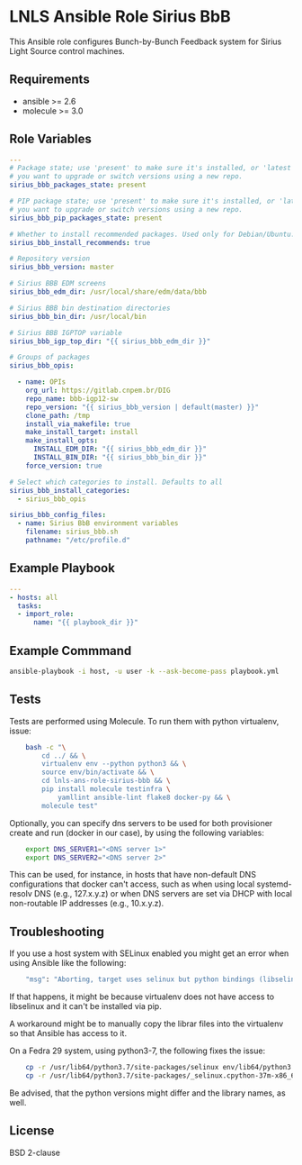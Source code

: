 LNLS Ansible Role Sirius BbB
=======================

This Ansible role configures Bunch-by-Bunch Feedback system for Sirius Light Source control machines.

## Requirements

- ansible >= 2.6
- molecule >= 3.0

## Role Variables

```yaml
---
# Package state; use 'present' to make sure it's installed, or 'latest' if
# you want to upgrade or switch versions using a new repo.
sirius_bbb_packages_state: present

# PIP package state; use 'present' to make sure it's installed, or 'latest' if
# you want to upgrade or switch versions using a new repo.
sirius_bbb_pip_packages_state: present

# Whether to install recommended packages. Used only for Debian/Ubuntu.
sirius_bbb_install_recommends: true

# Repository version
sirius_bbb_version: master

# Sirius BBB EDM screens
sirius_bbb_edm_dir: /usr/local/share/edm/data/bbb

# Sirius BBB bin destination directories
sirius_bbb_bin_dir: /usr/local/bin

# Sirius BBB IGPTOP variable
sirius_bbb_igp_top_dir: "{{ sirius_bbb_edm_dir }}"

# Groups of packages
sirius_bbb_opis:

  - name: OPIs
    org_url: https://gitlab.cnpem.br/DIG
    repo_name: bbb-igp12-sw
    repo_version: "{{ sirius_bbb_version | default(master) }}"
    clone_path: /tmp
    install_via_makefile: true
    make_install_target: install
    make_install_opts:
      INSTALL_EDM_DIR: "{{ sirius_bbb_edm_dir }}"
      INSTALL_BIN_DIR: "{{ sirius_bbb_bin_dir }}"
    force_version: true

# Select which categories to install. Defaults to all
sirius_bbb_install_categories:
  - sirius_bbb_opis

sirius_bbb_config_files:
  - name: Sirius BbB environment variables
    filename: sirius_bbb.sh
    pathname: "/etc/profile.d"
```

## Example Playbook

```yaml
---
- hosts: all
  tasks:
  - import_role:
      name: "{{ playbook_dir }}"
```

## Example Commmand

```bash
ansible-playbook -i host, -u user -k --ask-become-pass playbook.yml
```

## Tests

Tests are performed using Molecule. To run them with python virtualenv, issue:

```bash
    bash -c "\
        cd ../ && \
        virtualenv env --python python3 && \
        source env/bin/activate && \
        cd lnls-ans-role-sirius-bbb && \
        pip install molecule testinfra \
            yamllint ansible-lint flake8 docker-py && \
        molecule test"
```

Optionally, you can specify dns servers to be used for both
provisioner create and run (docker in our case), by using
the following variables:


```bash
    export DNS_SERVER1="<DNS server 1>"
    export DNS_SERVER2="<DNS server 2>"
```

This can be used, for instance, in hosts that have non-default
DNS configurations that docker can't access, such as when
using local systemd-resolv DNS (e.g., 127.x.y.z) or when DNS
servers are set via DHCP with local non-routable IP addresses
(e.g., 10.x.y.z).

## Troubleshooting

If you use a host system with SELinux enabled you might get an error when using
Ansible like the following:

```bash
    "msg": "Aborting, target uses selinux but python bindings (libselinux-python) aren't installed!"
```

If that happens, it might be because virtualenv does not have access to libselinux
and it can't be installed via pip.

A workaround might be to manually copy the librar files into the virtualenv
so that Ansible has access to it.

On a Fedra 29 system, using python3-7, the following fixes the issue:

```bash
    cp -r /usr/lib64/python3.7/site-packages/selinux env/lib64/python3.7/site-packages/
    cp -r /usr/lib64/python3.7/site-packages/_selinux.cpython-37m-x86_64-linux-gnu.so env/lib64/python3.7/site-packages/
```

Be advised, that the python versions might differ and the library names, as well.

## License

BSD 2-clause

